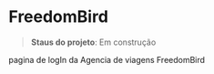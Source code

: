 # FreedomBird
> <b>Staus do projeto</b>: Em construção

pagina de logIn da Agencia de viagens FreedomBird

